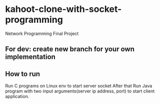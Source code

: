 # kahoot-clone-with-socket-programming
Network Programming Final Project
## For dev: create new branch for your own implementation
## How to run
Run C programs on Linux env to start server socket
After that Run Java program with two input arguments(server ip address, port) to start client application.
